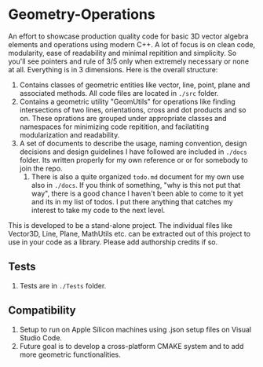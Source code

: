 # Geometry-Operations

An effort to showcase production quality code for basic 3D vector algebra elements and operations using modern C++. A lot of focus is on clean code, modularity, ease of readability and minimal repitition and simplicity. So you'll see pointers and rule of 3/5 only when extremely necessary or none at all. Everything is in 3 dimensions. Here is the overall structure:

1. Contains classes of geometric entities like vector, line, point, plane and associated methods. All code files are located in `./src` folder.
2. Contains a geometric utility "GeomUtils" for operations like finding intersections of two lines, orientations, cross and dot products and so on. These oprations are grouped under appropriate classes and namespaces for minimizing code repitition, and facilatiting modularization and readability.
3. A set of documents to describe the usage, naming convention, design decisions and design guidelines I have followed are included in `./docs` folder. Its written properly for my own reference or or for somebody to join the repo.
   1. There is also a quite organized `todo.md` document for my own use also in `./docs`. If you think of something, "why is this not put that way", there is a good chance I haven't been able to come to it yet and its in my list of todos. I put there anything that catches my interest to take my code to the next level.

This is developed to be a stand-alone project. The individual files like Vector3D, Line, Plane, MathUtils etc. can be extracted out of this project to use in your code as a library. Please add authorship credits if so.

## Tests

1. Tests are in `./Tests` folder.

## Compatibility

1. Setup to run on Apple Silicon machines using .json setup files on Visual Studio Code.
2. Future goal is to develop a cross-platform CMAKE system and to add more geometric functionalities.
